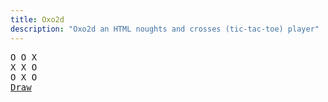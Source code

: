 ```yaml
---
title: Oxo2d 
description: "Oxo2d an HTML noughts and crosses (tic-tac-toe) player"
---
```


<pre class="oxo2d">
O O X
X X O
O X O
<a href="../">Draw</a>
</pre>

